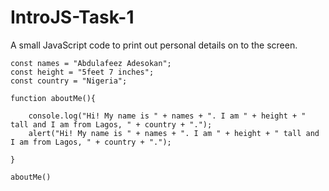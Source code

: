 # IntroJS-Task-1
A small JavaScript code to print out personal details on to the screen.

```
const names = "Abdulafeez Adesokan";
const height = "5feet 7 inches";
const country = "Nigeria";

function aboutMe(){
    
    console.log("Hi! My name is " + names + ". I am " + height + " tall and I am from Lagos, " + country + ".");
    alert("Hi! My name is " + names + ". I am " + height + " tall and I am from Lagos, " + country + ".");

}

aboutMe()

```
